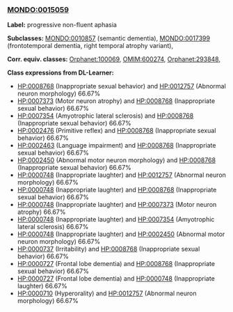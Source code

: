 
### [MONDO:0015059](http://purl.obolibrary.org/obo/MONDO_0015059)
**Label:** progressive non-fluent aphasia

**Subclasses:** [MONDO:0010857](http://purl.obolibrary.org/obo/MONDO_0010857) (semantic dementia), [MONDO:0017399](http://purl.obolibrary.org/obo/MONDO_0017399) (frontotemporal dementia, right temporal atrophy variant), 

**Corr. equiv. classes:** [Orphanet:100069](http://www.orpha.net/ORDO/Orphanet_100069), [OMIM:600274](http://purl.obolibrary.org/obo/OMIM_600274), [Orphanet:293848](http://www.orpha.net/ORDO/Orphanet_293848), 

**Class expressions from DL-Learner:**

- [HP:0008768](http://purl.obolibrary.org/obo/HP_0008768) (Inappropriate sexual behavior) and [HP:0012757](http://purl.obolibrary.org/obo/HP_0012757) (Abnormal neuron morphology) 66.67%
- [HP:0007373](http://purl.obolibrary.org/obo/HP_0007373) (Motor neuron atrophy) and [HP:0008768](http://purl.obolibrary.org/obo/HP_0008768) (Inappropriate sexual behavior) 66.67%
- [HP:0007354](http://purl.obolibrary.org/obo/HP_0007354) (Amyotrophic lateral sclerosis) and [HP:0008768](http://purl.obolibrary.org/obo/HP_0008768) (Inappropriate sexual behavior) 66.67%
- [HP:0002476](http://purl.obolibrary.org/obo/HP_0002476) (Primitive reflex) and [HP:0008768](http://purl.obolibrary.org/obo/HP_0008768) (Inappropriate sexual behavior) 66.67%
- [HP:0002463](http://purl.obolibrary.org/obo/HP_0002463) (Language impairment) and [HP:0008768](http://purl.obolibrary.org/obo/HP_0008768) (Inappropriate sexual behavior) 66.67%
- [HP:0002450](http://purl.obolibrary.org/obo/HP_0002450) (Abnormal motor neuron morphology) and [HP:0008768](http://purl.obolibrary.org/obo/HP_0008768) (Inappropriate sexual behavior) 66.67%
- [HP:0000748](http://purl.obolibrary.org/obo/HP_0000748) (Inappropriate laughter) and [HP:0012757](http://purl.obolibrary.org/obo/HP_0012757) (Abnormal neuron morphology) 66.67%
- [HP:0000748](http://purl.obolibrary.org/obo/HP_0000748) (Inappropriate laughter) and [HP:0008768](http://purl.obolibrary.org/obo/HP_0008768) (Inappropriate sexual behavior) 66.67%
- [HP:0000748](http://purl.obolibrary.org/obo/HP_0000748) (Inappropriate laughter) and [HP:0007373](http://purl.obolibrary.org/obo/HP_0007373) (Motor neuron atrophy) 66.67%
- [HP:0000748](http://purl.obolibrary.org/obo/HP_0000748) (Inappropriate laughter) and [HP:0007354](http://purl.obolibrary.org/obo/HP_0007354) (Amyotrophic lateral sclerosis) 66.67%
- [HP:0000748](http://purl.obolibrary.org/obo/HP_0000748) (Inappropriate laughter) and [HP:0002450](http://purl.obolibrary.org/obo/HP_0002450) (Abnormal motor neuron morphology) 66.67%
- [HP:0000737](http://purl.obolibrary.org/obo/HP_0000737) (Irritability) and [HP:0008768](http://purl.obolibrary.org/obo/HP_0008768) (Inappropriate sexual behavior) 66.67%
- [HP:0000727](http://purl.obolibrary.org/obo/HP_0000727) (Frontal lobe dementia) and [HP:0008768](http://purl.obolibrary.org/obo/HP_0008768) (Inappropriate sexual behavior) 66.67%
- [HP:0000727](http://purl.obolibrary.org/obo/HP_0000727) (Frontal lobe dementia) and [HP:0000748](http://purl.obolibrary.org/obo/HP_0000748) (Inappropriate laughter) 66.67%
- [HP:0000710](http://purl.obolibrary.org/obo/HP_0000710) (Hyperorality) and [HP:0012757](http://purl.obolibrary.org/obo/HP_0012757) (Abnormal neuron morphology) 66.67%


